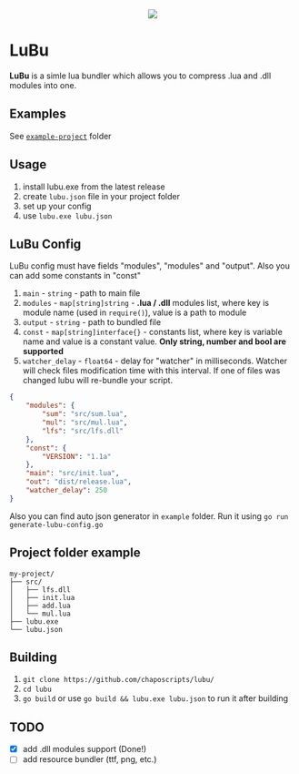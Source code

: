<div style="text-align:center"><img src="https://www.blast.hk/attachments/259340/" /></div>

# LuBu
**LuBu** is a simle lua bundler which allows you to compress .lua and .dll modules into one.

## Examples
See [`example-project`](https://github.com/chaposcripts/lubu/tree/main/example-project) folder

## Usage
1. install lubu.exe from the latest release
2. create `lubu.json` file in your project folder
3. set up your config
4. use `lubu.exe lubu.json`

## LuBu Config
LuBu config must have fields "modules", "modules" and "output". Also you can add some constants in "const"
1. `main` - `string` - path to main file
2. `modules` - `map[string]string` - **.lua / .dll** modules list, where key is module name (used in `require()`), value is a path to module
4. `output` - `string` - path to bundled file
5. `const` - `map[string]interface{}` - constants list, where key is variable name and value is a constant value. **Only string, number and bool are supported**
6. `watcher_delay` - `float64` - delay for "watcher" in milliseconds. Watcher will check files modification time with this interval. If one of files was changed lubu will re-bundle your script.
  
```json
{
    "modules": {
        "sum": "src/sum.lua",
        "mul": "src/mul.lua",
        "lfs": "src/lfs.dll"
    },
    "const": {
        "VERSION": "1.1a"
    },
    "main": "src/init.lua",
    "out": "dist/release.lua",
    "watcher_delay": 250
}
```
Also you can find auto json generator in `example` folder. Run it using `go run generate-lubu-config.go`
## Project folder example
```
my-project/
├── src/
│   ├── lfs.dll
│   ├── init.lua
│   ├── add.lua
│   └── mul.lua
├── lubu.exe
└── lubu.json
```

## Building
1. `git clone https://github.com/chaposcripts/lubu/`
2. `cd lubu`
3. `go build` or use `go build && lubu.exe lubu.json` to run it after building

## TODO
* [x] add .dll modules support (Done!)
* [ ] add resource bundler (ttf, png, etc.)
